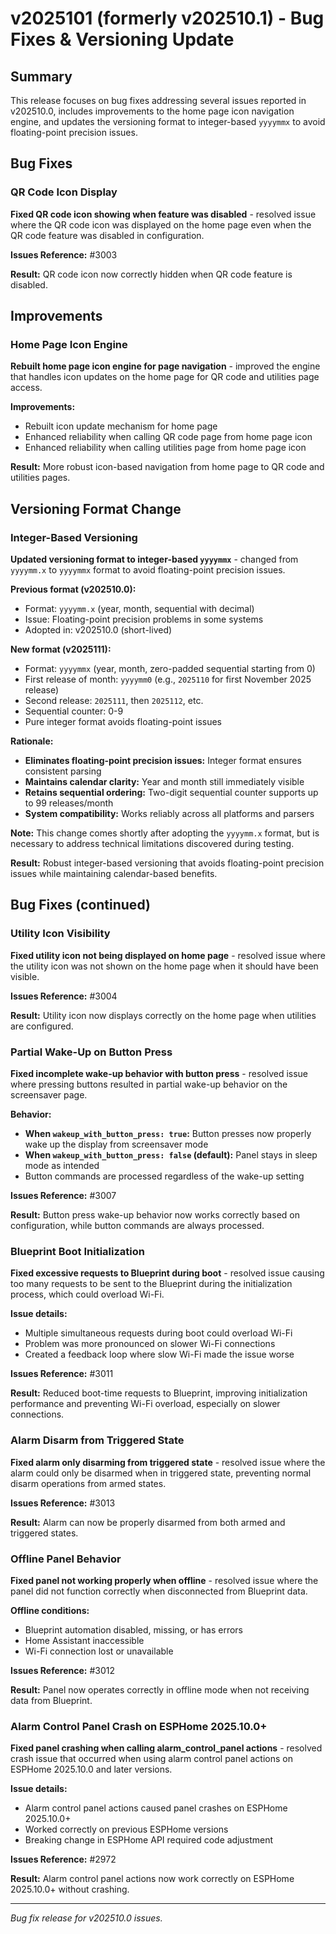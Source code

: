 # v2025101 (formerly v202510.1) - Bug Fixes & Versioning Update

## Summary

This release focuses on bug fixes addressing several issues reported in v202510.0, includes
improvements to the home page icon navigation engine, and updates the versioning format to
integer-based `yyyymmx` to avoid floating-point precision issues.

## Bug Fixes

### QR Code Icon Display

**Fixed QR code icon showing when feature was disabled** - resolved issue where the QR code icon
was displayed on the home page even when the QR code feature was disabled in configuration.

**Issues Reference:** #3003

**Result:** QR code icon now correctly hidden when QR code feature is disabled.

## Improvements

### Home Page Icon Engine

**Rebuilt home page icon engine for page navigation** - improved the engine that handles icon
updates on the home page for QR code and utilities page access.

**Improvements:**
- Rebuilt icon update mechanism for home page
- Enhanced reliability when calling QR code page from home page icon
- Enhanced reliability when calling utilities page from home page icon

**Result:** More robust icon-based navigation from home page to QR code and utilities pages.

## Versioning Format Change

### Integer-Based Versioning

**Updated versioning format to integer-based `yyyymmx`** - changed from `yyyymm.x` to
`yyyymmx` format to avoid floating-point precision issues.

**Previous format (v202510.0):**
- Format: `yyyymm.x` (year, month, sequential with decimal)
- Issue: Floating-point precision problems in some systems
- Adopted in: v202510.0 (short-lived)

**New format (v2025111):**
- Format: `yyyymmx` (year, month, zero-padded sequential starting from 0)
- First release of month: `yyyymm0` (e.g., `2025110` for first November 2025 release)
- Second release: `2025111`, then `2025112`, etc.
- Sequential counter: 0-9
- Pure integer format avoids floating-point issues

**Rationale:**
- **Eliminates floating-point precision issues:** Integer format ensures consistent parsing
- **Maintains calendar clarity:** Year and month still immediately visible
- **Retains sequential ordering:** Two-digit sequential counter supports up to 99 releases/month
- **System compatibility:** Works reliably across all platforms and parsers

**Note:** This change comes shortly after adopting the `yyyymm.x` format, but is necessary to
address technical limitations discovered during testing.

**Result:** Robust integer-based versioning that avoids floating-point precision issues while
maintaining calendar-based benefits.

## Bug Fixes (continued)

### Utility Icon Visibility

**Fixed utility icon not being displayed on home page** - resolved issue where the utility icon
was not shown on the home page when it should have been visible.

**Issues Reference:** #3004

**Result:** Utility icon now displays correctly on the home page when utilities are configured.

### Partial Wake-Up on Button Press

**Fixed incomplete wake-up behavior with button press** - resolved issue where pressing buttons
resulted in partial wake-up behavior on the screensaver page.

**Behavior:**
- **When `wakeup_with_button_press: true`:** Button presses now properly wake up the display from
  screensaver mode
- **When `wakeup_with_button_press: false` (default):** Panel stays in sleep mode as intended
- Button commands are processed regardless of the wake-up setting

**Issues Reference:** #3007

**Result:** Button press wake-up behavior now works correctly based on configuration, while
button commands are always processed.

### Blueprint Boot Initialization

**Fixed excessive requests to Blueprint during boot** - resolved issue causing too many requests
to be sent to the Blueprint during the initialization process, which could overload Wi-Fi.

**Issue details:**
- Multiple simultaneous requests during boot could overload Wi-Fi
- Problem was more pronounced on slower Wi-Fi connections
- Created a feedback loop where slow Wi-Fi made the issue worse

**Issues Reference:** #3011

**Result:** Reduced boot-time requests to Blueprint, improving initialization performance and
preventing Wi-Fi overload, especially on slower connections.

### Alarm Disarm from Triggered State

**Fixed alarm only disarming from triggered state** - resolved issue where the alarm could only
be disarmed when in triggered state, preventing normal disarm operations from armed states.

**Issues Reference:** #3013

**Result:** Alarm can now be properly disarmed from both armed and triggered states.

### Offline Panel Behavior

**Fixed panel not working properly when offline** - resolved issue where the panel did not
function correctly when disconnected from Blueprint data.

**Offline conditions:**
- Blueprint automation disabled, missing, or has errors
- Home Assistant inaccessible
- Wi-Fi connection lost or unavailable

**Issues Reference:** #3012

**Result:** Panel now operates correctly in offline mode when not receiving data from Blueprint.

### Alarm Control Panel Crash on ESPHome 2025.10.0+

**Fixed panel crashing when calling alarm_control_panel actions** - resolved crash issue that
occurred when using alarm control panel actions on ESPHome 2025.10.0 and later versions.

**Issue details:**
- Alarm control panel actions caused panel crashes on ESPHome 2025.10.0+
- Worked correctly on previous ESPHome versions
- Breaking change in ESPHome API required code adjustment

**Issues Reference:** #2972

**Result:** Alarm control panel actions now work correctly on ESPHome 2025.10.0+ without
crashing.

---

*Bug fix release for v202510.0 issues.*
